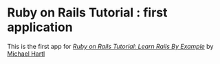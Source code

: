 # Ruby on Rails Tutorial : first application

This is the first app for [*Ruby on Rails Tutorial: Learn Rails By Example*](http://railstutorial.org/) by [Michael Hartl](http://michaelhartl.com/)